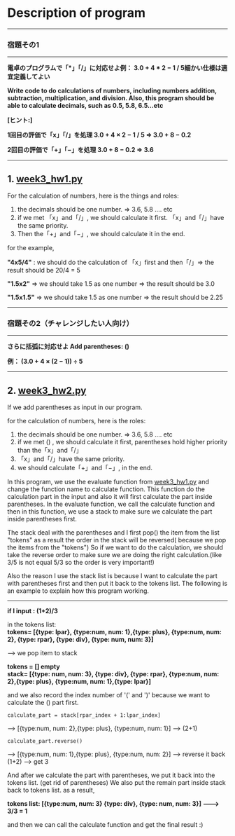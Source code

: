 # Description of program

***

### **宿題その1**

***

**電卓のプログラムで「*」「/」に対応せよ例： 3.0 + 4 * 2 − 1 / 5細かい仕様は適宜定義してよい**

**Write code to do calculations of numbers, including numbers addition, subtraction, multiplication, and division. Also, this program should be able to calculate decimals, such as 0.5, 5.8, 6.5…etc**

**[ヒント:]**

**1回目の評価で「x」「/」を処理 3.0 + 4 × 2 − 1 / 5 ⇒ 3.0 + 8 − 0.2**

**2回目の評価で「+」「−」を処理 3.0 + 8 − 0.2 ⇒ 3.6**

***

## 1. [week3_hw1.py](https://github.com/Stephanie1125/googlestep/blob/master/week3/week3_hw1.py) 

 For the calculation of numbers, here is the things and roles:

1. the decimals should be one number. ⇒ 3.6, 5.8 …. etc
2. if we met 「x」and「/」, we should calculate it first. 「x」and「/」have the same priority.
3. Then the「+」and「−」, we should calculate it in the end.

for the example,

**"4x5/4"** : we should do the calculation of 「x」first and then「/」⇒ the result should be 20/4 = 5

**"1.5x2"** ⇒ we should take 1.5 as one number ⇒ the result should be 3.0

**"1.5x1.5"** ⇒  we should take 1.5 as one number ⇒ the result should be 2.25

***

### **宿題その2（チャレンジしたい人向け）**

***

**さらに括弧に対応せよ Add parentheses: ()**

**例： (3.0 + 4 × (2 − 1)) ÷ 5**

***

## 2. [week3_hw2.py](https://github.com/Stephanie1125/googlestep/blob/master/week3/week3_hw2.py)

If we add parentheses as input in our program.

for the calculation of numbers, here is the roles:

1. the decimals should be one number. ⇒ 3.6, 5.8 …. etc
2. if we met () , we should calculate it first, parentheses hold higher priority than  the「x」and「/」
3. 「x」and「/」have the same priority.
4. we should calculate「+」and「−」, in the end.

In this program, we use the evaluate function from [week3_hw1.py](https://github.com/Stephanie1125/googlestep/blob/master/week3/week3_hw1.py) and change the function name to calculate function. This function do the calculation part in the input and also it will first calculate the part inside parentheses. In the evaluate function, we call the calculate function and then in this function, we use a stack to make sure we calculate the part inside parentheses first.

The stack deal with the parentheses and I first pop() the item from the list "tokens" 
as a result the order in the stack will be reversed( because we pop the items from the "tokens")
So if we want to do the calculation, we should take the reverse order to make sure we are doing the right calculation.(like 3/5 is not equal 5/3 so the order is very important!)

Also the reason I use the stack list is because I want to calculate the part with parentheses first and then put it back to the tokens list. The following is an example to explain how this program working. 

***

**if I input : (1+2)/3**

in the tokens list: </br>
**tokens= [{type: lpar}, {type:num, num: 1},{type: plus}, {type:num, num: 2}, {type: rpar}, {type: div}, {type: num, num: 3}]**

--> we pop item to stack 

**tokens = [] empty** </br>
**stack= [{type: num, num: 3}, {type: div}, {type: rpar}, {type:num, num: 2},{type: plus}, {type:num, num: 1},{type: lpar}]**

and we also record the index number of '(' and ')' because we want to calculate the () part first.

``calculate_part = stack[rpar_index + 1:lpar_index]``

—> [{type:num, num: 2},{type: plus}, {type:num, num: 1}] —> (2+1)

``calculate_part.reverse()`` 

—> [{type:num, num: 1},{type: plus}, {type:num, num: 2}] —> reverse it back (1+2) —> get 3

 And after we calculate the part with parentheses, we put it back into the tokens list. (get rid of parentheses)
We also put the remain part inside stack back to tokens list. 
as a result,

**tokens list: [{type:num, num: 3} {type: div}, {type: num, num: 3}] ---> 3/3 = 1**

and then we can call the calculate function and get the final result :)







